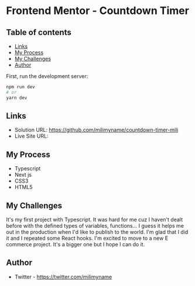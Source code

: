 
# Frontend Mentor - Countdown Timer

## Table of contents
- [Links](#links)
- [My Process](#my-process)
- [My Challenges](#my-challenge)
- [Author](#author)


First, run the development server:

```bash
npm run dev
# or
yarn dev
```

## Links

- Solution URL: https://github.com/milimyname/countdown-timer-mili
- Live Site URL: 

## My Process

- Typescript
- Next js
- CSS3
- HTML5

## My Challenges

It's my first project with Typescript. It was hard for me cuz I haven't dealt before with the defined types of variables, functions... I guess it helps me out in the production when I'd like to publish to the world. I'm glad that I did it and I repeated some React hooks. I'm excited to move to a new E commerce project. It's a bigger one but I hope I can do it. 


## Author

- Twitter - https://twitter.com/milimyname
